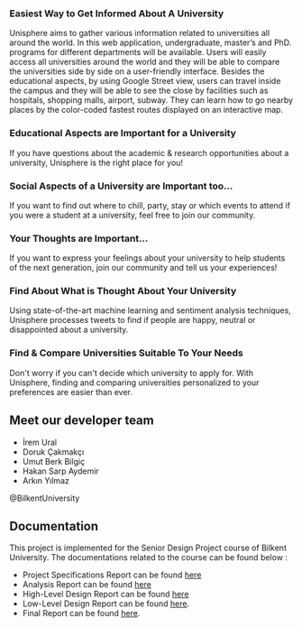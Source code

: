 ﻿

### Easiest Way to Get Informed About A University
Unisphere aims to gather various information related to universities all around the world. In this web application, undergraduate, master’s and PhD. programs for different departments will be available. Users will easily access all universities around the world and they will be able to compare the universities side by side on a user-friendly interface. Besides the educational aspects, by using Google Street view, users can travel inside the campus and they will be able to see the close by facilities such as hospitals, shopping malls, airport, subway. They can learn how to go nearby places by the color-coded fastest routes displayed on an interactive map.

### Educational Aspects are Important for a University
If you have questions about the academic & research opportunities about a university, Unisphere is the right place for you!

### Social Aspects of a University are Important too...
If you want to find out where to chill, party, stay or which events to attend if you were a student at a university, feel free to join our community.

### Your Thoughts are Important...
If you want to express your feelings about your university to help students of the next generation, join our community and tell us your experiences!

### Find About What is Thought About Your University 
Using state-of-the-art machine learning and sentiment analysis techniques, Unisphere processes tweets to find if people are happy, neutral or disappointed about a university.

### Find & Compare Universities Suitable To Your Needs
Don't worry if you can't decide which university to apply for. With Unisphere, finding and comparing universities personalized to your preferences are easier than ever. 

## Meet our developer team
- İrem Ural 
- Doruk Çakmakçı 
- Umut Berk Bilgiç 
- Hakan Sarp Aydemir 
- Arkın Yılmaz

@BilkentUniversity

## Documentation
This project is implemented for the Senior Design Project course of Bilkent University. The documentations related to the course can be found below :

* Project Specifications Report can be found [here](https://github.com/unisphere-bilkent/unisphere-bilkent.github.io/blob/master/docs/project-specifications-report.pdf)
* Analysis Report can be found [here](https://github.com/unisphere-bilkent/unisphere-bilkent.github.io/blob/master/docs/analysis-report.pdf)
* High-Level Design Report can be found [here](https://github.com/unisphere-bilkent/unisphere-bilkent.github.io/blob/master/docs/high-level-design-report.pdf)
* Low-Level Design Report can be found [here](https://github.com/unisphere-bilkent/unisphere-bilkent.github.io/blob/master/docs/low-level-design-report.pdf).
* Final Report can be found [here](https://github.com/unisphere-bilkent/unisphere-bilkent.github.io/blob/master/docs/final_report.pdf).

